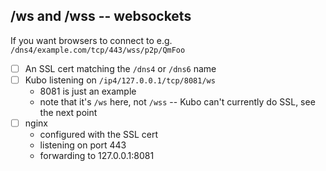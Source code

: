 ## /ws and /wss -- websockets

If you want browsers to connect to e.g. `/dns4/example.com/tcp/443/wss/p2p/QmFoo`

- [ ] An SSL cert matching the `/dns4` or `/dns6` name
- [ ] Kubo listening on `/ip4/127.0.0.1/tcp/8081/ws`
  - 8081 is just an example
  - note that it's `/ws` here, not `/wss` -- Kubo can't currently do SSL, see the next point
- [ ] nginx
  - configured with the SSL cert
  - listening on port 443
  - forwarding to 127.0.0.1:8081
